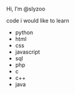 Hi, I’m @slyzoo

code i would like to learn
- python
- html
- css
- javascript
- sql
- php
- c
- c++
- java
